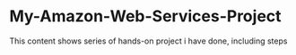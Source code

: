# My-Amazon-Web-Services-Project
This content shows series of hands-on project i have done, including steps
